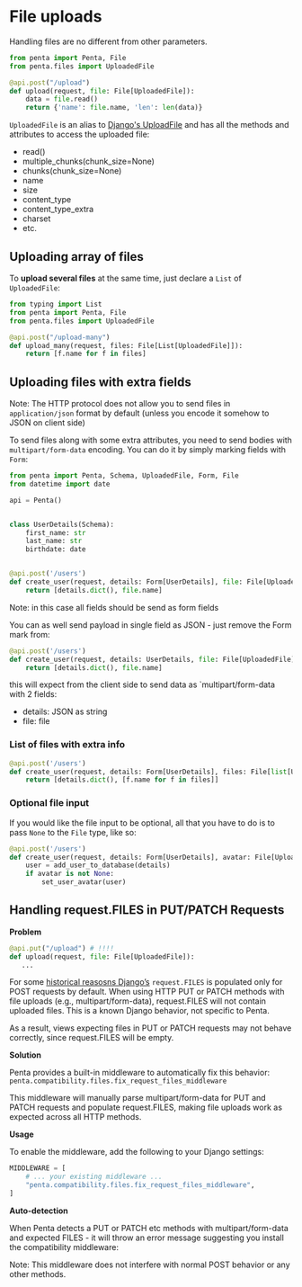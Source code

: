 # File uploads

Handling files are no different from other parameters.

```python hl_lines="1 2 5"
from penta import Penta, File
from penta.files import UploadedFile

@api.post("/upload")
def upload(request, file: File[UploadedFile]):
    data = file.read()
    return {'name': file.name, 'len': len(data)}
```

`UploadedFile` is an alias to [Django's UploadFile](https://docs.djangoproject.com/en/stable/ref/files/uploads/#django.core.files.uploadedfile.UploadedFile) and has all the methods and attributes to access the uploaded file:

- read()
- multiple_chunks(chunk_size=None)
- chunks(chunk_size=None)
- name
- size
- content_type
- content_type_extra
- charset
- etc.

## Uploading array of files

To **upload several files** at the same time, just declare a `List` of `UploadedFile`:

```python hl_lines="1 6"
from typing import List
from penta import Penta, File
from penta.files import UploadedFile

@api.post("/upload-many")
def upload_many(request, files: File[List[UploadedFile]]):
    return [f.name for f in files]
```

## Uploading files with extra fields

Note: The HTTP protocol does not allow you to send files in `application/json` format by default (unless you encode it somehow to JSON on client side)

To send files along with some extra attributes, you need to send bodies with `multipart/form-data` encoding. You can do it by simply marking fields with `Form`:

```python hl_lines="14"
from penta import Penta, Schema, UploadedFile, Form, File
from datetime import date

api = Penta()


class UserDetails(Schema):
    first_name: str
    last_name: str
    birthdate: date


@api.post('/users')
def create_user(request, details: Form[UserDetails], file: File[UploadedFile]):
    return [details.dict(), file.name]

```

Note: in this case all fields should be send as form fields

You can as well send payload in single field as JSON - just remove the Form mark from:

```python
@api.post('/users')
def create_user(request, details: UserDetails, file: File[UploadedFile]):
    return [details.dict(), file.name]

```

this will expect from the client side to send data as `multipart/form-data with 2 fields:

- details: JSON as string
- file: file

### List of files with extra info

```python
@api.post('/users')
def create_user(request, details: Form[UserDetails], files: File[list[UploadedFile]]):
    return [details.dict(), [f.name for f in files]]
```

### Optional file input

If you would like the file input to be optional, all that you have to do is to pass `None` to the `File` type, like so:

```python
@api.post('/users')
def create_user(request, details: Form[UserDetails], avatar: File[UploadedFile] = None):
    user = add_user_to_database(details)
    if avatar is not None:
        set_user_avatar(user)
```

## Handling request.FILES in PUT/PATCH Requests

**Problem**

```python
@api.put("/upload") # !!!!
def upload(request, file: File[UploadedFile]):
   ...
```

For some [historical reasosns Django’s](https://groups.google.com/g/django-users/c/BeBKj_6qNsc) `request.FILES` is populated only for POST requests by default. When using HTTP PUT or PATCH methods with file uploads (e.g., multipart/form-data), request.FILES will not contain uploaded files. This is a known Django behavior, not specific to Penta.

As a result, views expecting files in PUT or PATCH requests may not behave correctly, since request.FILES will be empty.

**Solution**

Penta provides a built-in middleware to automatically fix this behavior:
`penta.compatibility.files.fix_request_files_middleware`

This middleware will manually parse multipart/form-data for PUT and PATCH requests and populate request.FILES, making file uploads work as expected across all HTTP methods.

**Usage**

To enable the middleware, add the following to your Django settings:

```python
MIDDLEWARE = [
    # ... your existing middleware ...
    "penta.compatibility.files.fix_request_files_middleware",
]
```

**Auto-detection**

When Penta detects a PUT or PATCH etc methods with multipart/form-data and expected FILES - it will throw an error message suggesting you install the compatibility middleware:

Note: This middleware does not interfere with normal POST behavior or any other methods.
